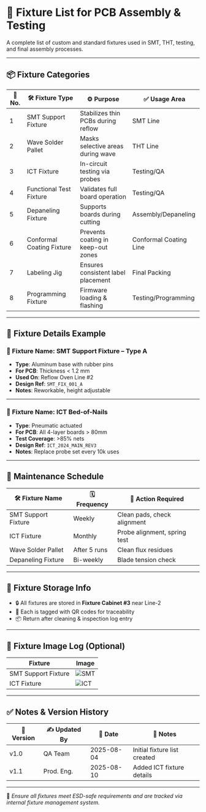 # 🔩 Fixture List for PCB Assembly & Testing

A complete list of custom and standard fixtures used in SMT, THT, testing, and final assembly processes.

---

## 📦 Fixture Categories

| 🔢 No. | 🛠️ Fixture Type         | ⚙️ Purpose                        | ✅ Usage Area          |
|-------|---------------------------|----------------------------------|------------------------|
| 1     | SMT Support Fixture       | Stabilizes thin PCBs during reflow | SMT Line               |
| 2     | Wave Solder Pallet        | Masks selective areas during wave | THT Line               |
| 3     | ICT Fixture               | In-circuit testing via probes    | Testing/QA             |
| 4     | Functional Test Fixture   | Validates full board operation   | Testing/QA             |
| 5     | Depaneling Fixture        | Supports boards during cutting   | Assembly/Depaneling    |
| 6     | Conformal Coating Fixture | Prevents coating in keep-out zones | Conformal Coating Line |
| 7     | Labeling Jig              | Ensures consistent label placement | Final Packing          |
| 8     | Programming Fixture       | Firmware loading & flashing     | Testing/Programming    |

---

## 📝 Fixture Details Example

### 🔧 Fixture Name: SMT Support Fixture – Type A

- **Type**: Aluminum base with rubber pins  
- **For PCB**: Thickness < 1.2 mm  
- **Used On**: Reflow Oven Line #2  
- **Design Ref**: `SMT_FIX_001_A`  
- **Notes**: Reworkable, height adjustable  

---

### 🔧 Fixture Name: ICT Bed-of-Nails

- **Type**: Pneumatic actuated  
- **For PCB**: All 4-layer boards > 80mm  
- **Test Coverage**: >85% nets  
- **Design Ref**: `ICT_2024_MAIN_REV3`  
- **Notes**: Replace probe set every 10k uses  

---

## 🧰 Maintenance Schedule

| 🛠️ Fixture Name         | 🗓️ Frequency   | 🔄 Action Required              |
|--------------------------|----------------|---------------------------------|
| SMT Support Fixture       | Weekly         | Clean pads, check alignment     |
| ICT Fixture               | Monthly        | Probe alignment, spring test    |
| Wave Solder Pallet        | After 5 runs   | Clean flux residues             |
| Depaneling Fixture        | Bi-weekly      | Blade tension check             |

---

## 🧩 Fixture Storage Info

- 🔒 All fixtures are stored in **Fixture Cabinet #3** near Line-2
- 🧷 Each is tagged with QR codes for traceability
- 📦 Return after cleaning & inspection log entry

---

## 📸 Fixture Image Log (Optional)

| Fixture | Image |
|--------|-------|
| SMT Support Fixture | ![SMT](images/smt_fixture.jpg) |
| ICT Fixture | ![ICT](images/ict_fixture.jpg) |

---

## ✅ Notes & Version History

| 🔄 Version | ✍️ Updated By | 📅 Date | 📝 Notes |
|-----------|---------------|---------|---------|
| v1.0      | QA Team        | 2025-08-04 | Initial fixture list created |
| v1.1      | Prod. Eng.     | 2025-08-10 | Added ICT fixture details |

---

🔐 *Ensure all fixtures meet ESD-safe requirements and are tracked via internal fixture management system.*
